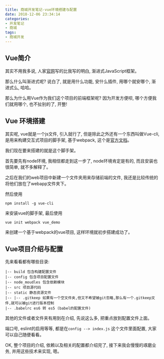 ```yaml
---
title: 商城开发笔记-vue环境搭建与配置
date: 2018-12-06 23:34:14
categories:
- 开发笔记
- 商城
tags:
- 商城开发
---
```


## Vue简介



其实不用我多说, 人家[官网](https://cn.vuejs.org/)写的比我写的明白, 渐进式JavaScript框架。

那么什么叫渐进式呢? 说白了, 就是用什么功能, 安什么插件, 用哪个就安哪个, 渐进式么, 哈哈。

那么为什么用Vue作为我们这个项目的前端框架呢? 因为开发方便呗, 哪个方便我们就用哪个, 也不扯别的了, 开整!

<!--more-->

## Vue 环境搭建

其实呢, vue就是一个js文件, 引入就行了, 但是除此之外还有一个东西叫做Vue-cli, 是用来构建交互式项目的脚手架, 基于webpack, 这个是[官方文档](https://cli.vuejs.org/zh/guide/)。

我们现在要来搭建的就是这个脚手架。

首先要先有node环境, 我相信都走到这一步了, node环境肯定是有的, 而且安装也很简单, 就不多解释了。

之后在我们的web项目中新建一个文件夹用来存储前端的文件, 我还是比较传统的将他们放在了webapp文件夹下。

然后使用

```shell
npm install -g vue-cli
```

来安装vue的脚手架, 最后使用

```shell
vue init webpack vue_demo
```

来创建一个基于webpack的vue项目, 这样环境就初步搭建成功了。



## Vue项目介绍与配置

先来看看都有哪些目录:

```
|-- build 包含构建配置文件
|-- config 包含项目配置文件
|-- node_moudles 包含依赖模块
|-- src 项目源代码
|-- static 静态资源文件
|-- |-- .gitkeep 如果有一个空文件夹,但又不希望被git忽略,那么有一个.gitkeep文件,就可以被git进行版本控制
|-- .babelrc es6 转 es5 (babel的配置文件)
```

其他的文件或者文件夹有用到在介绍, 先说这么多, 把重点放到配置文件上面。

端口号, eslint的启用等等, 都是在`config --> index.js` 这个文件里面配置, 大家可以自己随便看看。





OK, 整个项目的介绍, 依赖以及相关的配置都介绍完了, 接下来我会慢慢的琢磨业务, 并用这些技术来实现, 嗯。